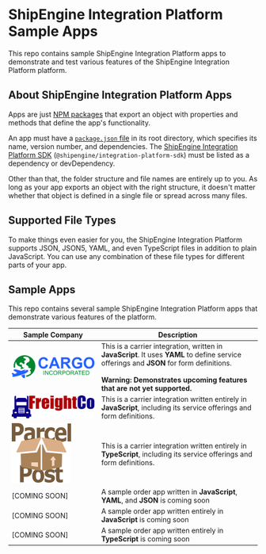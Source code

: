 ShipEngine Integration Platform Sample Apps
===============================================

This repo contains sample ShipEngine Integration Platform apps to demonstrate and test various features of the ShipEngine Integration Platform platform.



About ShipEngine Integration Platform Apps
--------------------------------------------
Apps are just [NPM packages](https://docs.npmjs.com/about-packages-and-modules) that export an object with properties and methods that define the app's functionality.

An app must have a [`package.json` file](https://docs.npmjs.com/files/package.json) in its root directory, which specifies its name, version number, and dependencies. The [ShipEngine Integration Platform SDK](https://www.npmjs.com/package/@shipengine/integration-platform-sdk) (`@shipengine/integration-platform-sdk`) must be listed as a dependency or devDependency.

Other than that, the folder structure and file names are entirely up to you.  As long as your app exports an object with the right structure, it doesn't matter whether that object is defined in a single file or spread across many files.



Supported File Types
----------------------------
To make things even easier for you, the ShipEngine Integration Platform supports JSON, JSON5, YAML, and even TypeScript files in addition to plain JavaScript. You can use any combination of these file types for different parts of your app.


Sample Apps
-----------------------
This repo contains several sample ShipEngine Integration Platform apps that demonstrate various features of the platform.

| Sample Company | Description
|----------------|-----------------------------------------------------------------------------
| [![Cargo Incorporated](./cargo-inc/logo.svg)](./cargo-inc) | This is a carrier integration, written in **JavaScript**. It uses **YAML** to define service offerings and **JSON** for form definitions. <br><br> **Warning: Demonstrates upcoming features that are not yet supported.**
| [![FreightCo](./freightco/logo.svg)](./freightco) | This is a carrier integration written entirely in **JavaScript**, including its service offerings and form definitions.
| [![Parcel Post](./parcel-post/logo.svg)](./parcel-post) | This is a carrier integration written entirely in **TypeScript**, including its service offerings and form definitions.
| [COMING SOON] | A sample order app written in **JavaScript**, **YAML**, and **JSON** is coming soon
| [COMING SOON] | A sample order app written entirely in **JavaScript** is coming soon
| [COMING SOON] | A sample order app written entirely in **TypeScript** is coming soon
